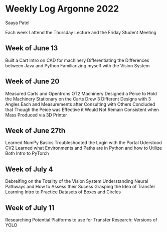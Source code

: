 # Weekly Log Argonne 2022
Saaya Patel

Each week I attend the Thursday Lecture and the Friday Student Meeting

## Week of June 13
Built a Cart
Intro on CAD for machinery
Differentiating the Differences between Java and Python
Familiarizing myself with the Vision System
## Week of June 20
Measured Carts and Opentrons OT2 Machinery
Designed a Peice to Hold the Machinery Stationary on the Carts
Drew 3 Different Designs with 3 Angles Each and Measurements after Consulting with Others
Concluded that Though the Peice was Effective it Would Not Remain Consistent when Mass Produced via 3D Printer
## Week of June 27th
Learned NumPy Basics
Troubleshooted the Login with the Portal
Uderstood CV2
Learned what Environments and Paths are in Python and how to Utilize Both
Intro to PyTorch
## Week of July 4
Debreifing on the Totality of the Vision System
Understanding Neural Pathways and How to Assess their Sucess
Grasping the Idea of Transfer Learning
Intro to Practice Datasets of Boxes and Circles
## Week of July 11
Researching Potential Platforms to use for Transfer Research: Versions of YOLO 
